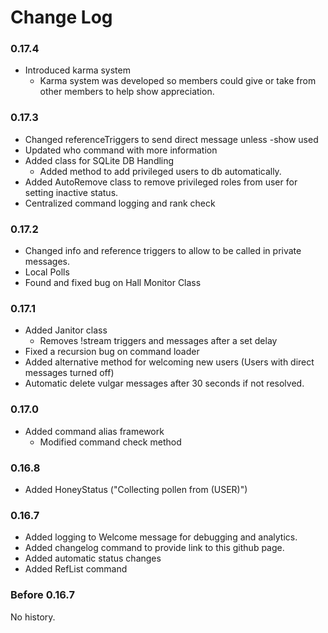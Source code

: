 # Change Log

### 0.17.4
- Introduced karma system
  - Karma system was developed so members could give or take from other members to help show appreciation.


### 0.17.3
- Changed referenceTriggers to send direct message unless -show used
- Updated who command with more information
- Added class for SQLite DB Handling
  - Added method to add privileged users to db automatically.
- Added AutoRemove class to remove privileged roles from user for setting inactive status.
- Centralized command logging and rank check

### 0.17.2
- Changed info and reference triggers to allow to be called in private messages.
- Local Polls
- Found and fixed bug on Hall Monitor Class

### 0.17.1
- Added Janitor class
  - Removes !stream triggers and messages after a set delay
- Fixed a recursion bug on command loader
- Added alternative method for welcoming new users (Users with direct messages turned off)
- Automatic delete vulgar messages after 30 seconds if not resolved.


### 0.17.0
- Added command alias framework
  - Modified command check method

### 0.16.8
- Added HoneyStatus ("Collecting pollen from (USER)")

### 0.16.7
- Added logging to Welcome message for debugging and analytics.
- Added changelog command to provide link to this github page.
- Added automatic status changes
- Added RefList command

### Before 0.16.7
No history.